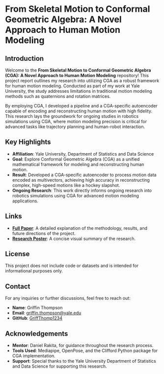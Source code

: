 # From Skeletal Motion to Conformal Geometric Algebra: A Novel Approach to Human Motion Modeling

## Introduction

Welcome to the **From Skeletal Motion to Conformal Geometric Algebra (CGA): A Novel Approach to Human Motion Modeling** repository! This project report outlines my research into utilizing CGA as a robust framework for human motion modeling. Conducted as part of my work at Yale University, the study addresses limitations in traditional motion modeling methods such as quaternions and rotation matrices. 

By employing CGA, I developed a pipeline and a CGA-specific autoencoder capable of encoding and reconstructing human motion with high fidelity. This research lays the groundwork for ongoing studies in robotics simulations using CGA, where motion modeling precision is critical for advanced tasks like trajectory planning and human-robot interaction.

## Key Highlights

- **Affiliation**: Yale University, Department of Statistics and Data Science
- **Goal**: Explore Conformal Geometric Algebra (CGA) as a unified mathematical framework for modeling and reconstructing human motion.
- **Result**: Developed a CGA-specific autoencoder to process motion data encoded as multivectors, achieving high accuracy in reconstructing complex, high-speed motions like a hockey slapshot.
- **Ongoing Research**: This work directly informs ongoing research into robotics simulations using CGA for advanced motion modeling applications.

## Links

- **[Full Paper](./docs/Final_Thesis.pdf)**: A detailed explanation of the methodology, results, and future directions of the project.
- **[Research Poster](./docs/Research_Poster.pdf)**: A concise visual summary of the research.

## License

This project does not include code or datasets and is intended for informational purposes only.

## Contact

For any inquiries or further discussions, feel free to reach out:

- **Name**: Griffin Thompson  
- **Email**: [griffin.thompson@yale.edu](mailto:griffin.thompson@yale.edu)  
- **GitHub**: [GriffThomp1234](https://github.com/GriffThomp1234)  

## Acknowledgements

- **Mentor**: Daniel Rakita, for guidance throughout the research process.
- **Tools Used**: Mediapipe, OpenPose, and the Clifford Python package for CGA implementation.
- **Support**: Special thanks to the Yale University Department of Statistics and Data Science for supporting this research.
